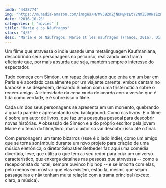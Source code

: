 ```yaml
---
imdb: "4428774"
img: "https://m.media-amazon.com/images/M/MV5BZmZjNDMyNzEtY2NmZS00NzEzLWI2Y2UtYWY4NjI0ZDVkNjgzXkEyXkFqcGdeQXVyNjc3NzgwNTY@._V1_SY150_CR4,0,101,150_.jpg"
date: "2016-10-28"
categories: [ "movies" ]
title: "Marie e os Náufragos"
stars: "4/5"
desc: "Marie e os Náufragos. Marie et les naufragés (France, 2016). Dirigido por Sébastien Betbeder. Escrito por Sébastien Betbeder. Com Pierre Rochefort (Siméon Forest), Vimala Pons (Marie Andrieu), Eric Cantona (Antoine), Damien Chapelle (Oscar), André Wilms (Cosmo), Emmanuelle Riva (Suzanne), Wim Willaert (Wim), Didier Sandre (L'éditeur), Kt Gorique (La jeune fille de 'La Jetée')."
---
```

Um filme que atravessa o indie usando uma metalinguagem Kaufmaniana, descobrindo seus personagens no percurso, realizando uma trama eficiente que, por mais absurda que seja, mantém sempre o interesse do espectador.

Tudo começa com Siméon, um rapaz desajustado que entra em um bar em Paris e é abordado casualmente por um viajante carente. Ambos cantam no karaokê e se despedem, deixando Siméon com uma triste notícia sobre o recém-amigo. A intensidade da cena muda de acordo com a versão que é tida como verdade, e é sobre isso o filme.

Cada um dos seus personagens se apresenta em um momento, quebrando a quarta parede e apresentando seu background. Como nos livros. E o filme é sobre um autor de livros, que faz uma pesquisa pessoal para descobrir novas histórias. A obsessão de Siméon e a do próprio escritor pela jovem Marie é o tema do filme/livro, mas o autor só vai descobrir isso até o final.

Com personagens um tanto bizarros (esse é o lado indie), como um amigo que se torna sonâmbulo durante um novo projeto para criação de uma música eletrônica, o diretor Sébastien Betbeder faz aqui uma comédia divertida, leve, que utiliza o que tem ao seu redor para criar um universo característico, que enxerga detalhes nas pessoas que atravessa -- como a recepcionista do hotel, sempre ouvindo hip hop -- e se importa com elas, pelo menos em mostrar que elas existem, estão lá, mesmo que sejam passageiras e não tenham muita relação com a trama principal (exceto, claro, a música).
